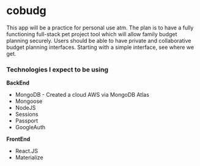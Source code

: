# cobudg
This app will be a practice for personal use atm. The plan is to have a fully functioning full-stack pet project tool which will allow family budget planning securely. Users should be able to have private and collaborative budget planning interfaces. Starting with a simple interface, see where we get.

### Technologies I expect to be using
**BackEnd**
* MongoDB - Created a cloud AWS via MongoDB Atlas
* Mongoose
* NodeJS
* Sessions
* Passport
* GoogleAuth

**FrontEnd**
* React.JS
* Materialize

